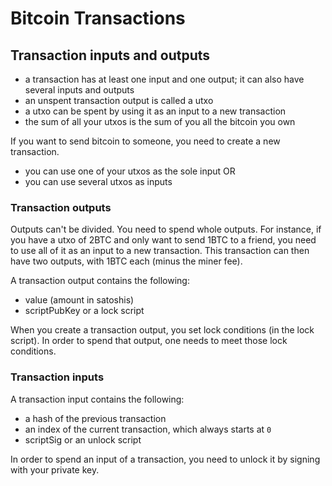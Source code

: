 # Bitcoin Transactions

## Transaction inputs and outputs

- a transaction has at least one input and one output; it can also have several inputs and outputs
- an unspent transaction output is called a utxo
- a utxo can be spent by using it as an input to a new transaction
- the sum of all your utxos is the sum of you all the bitcoin you own

If you want to send bitcoin to someone, you need to create a new transaction.
- you can use one of your utxos as the sole input OR
- you can use several utxos as inputs 

### Transaction outputs
Outputs can't be divided. You need to spend whole outputs. For instance, if you have a utxo of 2BTC and only want to send 1BTC to a friend, you need to use all of it as an input to a new transaction. This transaction can then have two outputs, with 1BTC each (minus the miner fee). 

A transaction output contains the following:
- value (amount in satoshis) 
- scriptPubKey or a lock script

When you create a transaction output, you set lock conditions (in the lock script). In order to spend that output, one needs to meet those lock conditions.  

### Transaction inputs

A transaction input contains the following:
- a hash of the previous transaction
- an index of the current transaction, which always starts at `0`
- scriptSig or an unlock script 

In order to spend an input of a transaction, you need to unlock it by signing with your private key.
